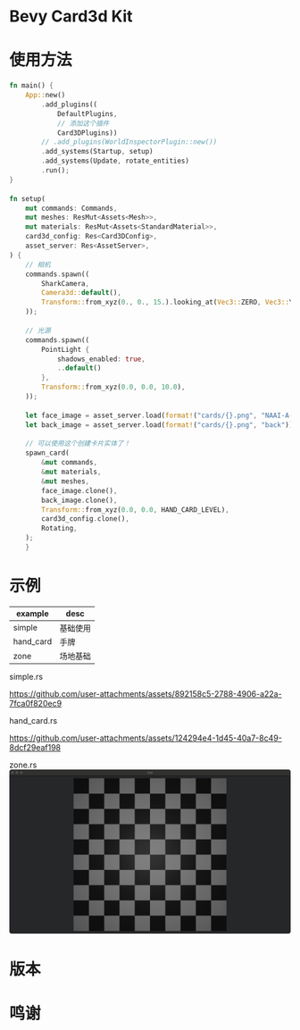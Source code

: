 # Bevy Card3d Kit

# 使用方法
```rust
fn main() {
    App::new()
        .add_plugins((
            DefaultPlugins,
            // 添加这个插件
            Card3DPlugins))
        // .add_plugins(WorldInspectorPlugin::new())
        .add_systems(Startup, setup)
        .add_systems(Update, rotate_entities)
        .run();
}

fn setup(
    mut commands: Commands,
    mut meshes: ResMut<Assets<Mesh>>,
    mut materials: ResMut<Assets<StandardMaterial>>,
    card3d_config: Res<Card3DConfig>,
    asset_server: Res<AssetServer>,
) {
    // 相机
    commands.spawn((
        SharkCamera,
        Camera3d::default(),
        Transform::from_xyz(0., 0., 15.).looking_at(Vec3::ZERO, Vec3::Y),
    ));

    // 光源
    commands.spawn((
        PointLight {
            shadows_enabled: true,
            ..default()
        },
        Transform::from_xyz(0.0, 0.0, 10.0),
    ));

    let face_image = asset_server.load(format!("cards/{}.png", "NAAI-A-001"));
    let back_image = asset_server.load(format!("cards/{}.png", "back"));
    
    // 可以使用这个创建卡片实体了！
    spawn_card(
        &mut commands,
        &mut materials,
        &mut meshes,
        face_image.clone(),
        back_image.clone(),
        Transform::from_xyz(0.0, 0.0, HAND_CARD_LEVEL),
        card3d_config.clone(),
        Rotating,
    );
    }
```
# 示例
| example   | desc |
|-----------|------|
| simple    | 基础使用 |
| hand_card | 手牌   |
| zone      | 场地基础 |

simple.rs

https://github.com/user-attachments/assets/892158c5-2788-4906-a22a-7fca0f820ec9

hand_card.rs

https://github.com/user-attachments/assets/124294e4-1d45-40a7-8c49-8dcf29eaf198

zone.rs
![](doc/zone.png)

# 版本

# 鸣谢